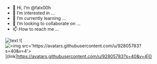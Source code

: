 - 👋 Hi, I’m @falx00h
- 👀 I’m interested in ...
- 🌱 I’m currently learning ...
- 💞️ I’m looking to collaborate on ...
- 📫 How to reach me ...

![text](https://avatars.githubusercontent.com/u/92805783?s=40&v=4)
![<img src="https://avatars.githubusercontent.com/u/92805783?s=40&v=4" title="<img src='https://avatars.githubusercontent.com/u/92805783?s=40&v=4'>" />](<span class="<a>link2</a>">link</span>|https://avatars.githubusercontent.com/u/92805783?s=40&v=4|()
